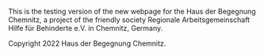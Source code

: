 This is the testing version of the new webpage for the Haus der Begegnung Chemnitz, a project of the friendly society Regionale Arbeitsgemeinschaft Hilfe für Behinderte e.V. in Chemnitz, Germany.

Copyright 2022 Haus der Begegnung Chemnitz.
